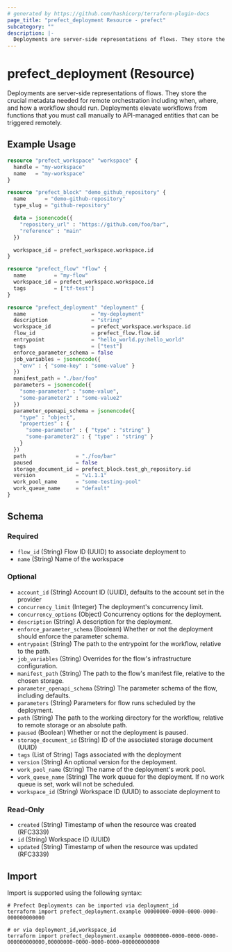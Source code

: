 ```yaml
---
# generated by https://github.com/hashicorp/terraform-plugin-docs
page_title: "prefect_deployment Resource - prefect"
subcategory: ""
description: |-
  Deployments are server-side representations of flows. They store the crucial metadata needed for remote orchestration including when, where, and how a workflow should run. Deployments elevate workflows from functions that you must call manually to API-managed entities that can be triggered remotely.
---
```


# prefect_deployment (Resource)

Deployments are server-side representations of flows. They store the crucial metadata needed for remote orchestration including when, where, and how a workflow should run. Deployments elevate workflows from functions that you must call manually to API-managed entities that can be triggered remotely.

## Example Usage

```terraform
resource "prefect_workspace" "workspace" {
  handle = "my-workspace"
  name   = "my-workspace"
}

resource "prefect_block" "demo_github_repository" {
  name      = "demo-github-repository"
  type_slug = "github-repository"

  data = jsonencode({
    "repository_url" : "https://github.com/foo/bar",
    "reference" : "main"
  })

  workspace_id = prefect_workspace.workspace.id
}

resource "prefect_flow" "flow" {
  name         = "my-flow"
  workspace_id = prefect_workspace.workspace.id
  tags         = ["tf-test"]
}

resource "prefect_deployment" "deployment" {
  name                     = "my-deployment"
  description              = "string"
  workspace_id             = prefect_workspace.workspace.id
  flow_id                  = prefect_flow.flow.id
  entrypoint               = "hello_world.py:hello_world"
  tags                     = ["test"]
  enforce_parameter_schema = false
  job_variables = jsonencode({
    "env" : { "some-key" : "some-value" }
  })
  manifest_path = "./bar/foo"
  parameters = jsonencode({
    "some-parameter" : "some-value",
    "some-parameter2" : "some-value2"
  })
  parameter_openapi_schema = jsonencode({
    "type" : "object",
    "properties" : {
      "some-parameter" : { "type" : "string" }
      "some-parameter2" : { "type" : "string" }
    }
  })
  path                = "./foo/bar"
  paused              = false
  storage_document_id = prefect_block.test_gh_repository.id
  version             = "v1.1.1"
  work_pool_name      = "some-testing-pool"
  work_queue_name     = "default"
}
```

<!-- schema generated by tfplugindocs -->
## Schema

### Required

- `flow_id` (String) Flow ID (UUID) to associate deployment to
- `name` (String) Name of the workspace

### Optional

- `account_id` (String) Account ID (UUID), defaults to the account set in the provider
- `concurrency_limit` (Integer) The deployment's concurrency limit.
- `concurrency_options` (Object) Concurrency options for the deployment.
- `description` (String) A description for the deployment.
- `enforce_parameter_schema` (Boolean) Whether or not the deployment should enforce the parameter schema.
- `entrypoint` (String) The path to the entrypoint for the workflow, relative to the path.
- `job_variables` (String) Overrides for the flow's infrastructure configuration.
- `manifest_path` (String) The path to the flow's manifest file, relative to the chosen storage.
- `parameter_openapi_schema` (String) The parameter schema of the flow, including defaults.
- `parameters` (String) Parameters for flow runs scheduled by the deployment.
- `path` (String) The path to the working directory for the workflow, relative to remote storage or an absolute path.
- `paused` (Boolean) Whether or not the deployment is paused.
- `storage_document_id` (String) ID of the associated storage document (UUID)
- `tags` (List of String) Tags associated with the deployment
- `version` (String) An optional version for the deployment.
- `work_pool_name` (String) The name of the deployment's work pool.
- `work_queue_name` (String) The work queue for the deployment. If no work queue is set, work will not be scheduled.
- `workspace_id` (String) Workspace ID (UUID) to associate deployment to

### Read-Only

- `created` (String) Timestamp of when the resource was created (RFC3339)
- `id` (String) Workspace ID (UUID)
- `updated` (String) Timestamp of when the resource was updated (RFC3339)

## Import

Import is supported using the following syntax:

```shell
# Prefect Deployments can be imported via deployment_id
terraform import prefect_deployment.example 00000000-0000-0000-0000-000000000000

# or via deployment_id,workspace_id
terraform import prefect_deployment.example 00000000-0000-0000-0000-000000000000,00000000-0000-0000-0000-000000000000
```
